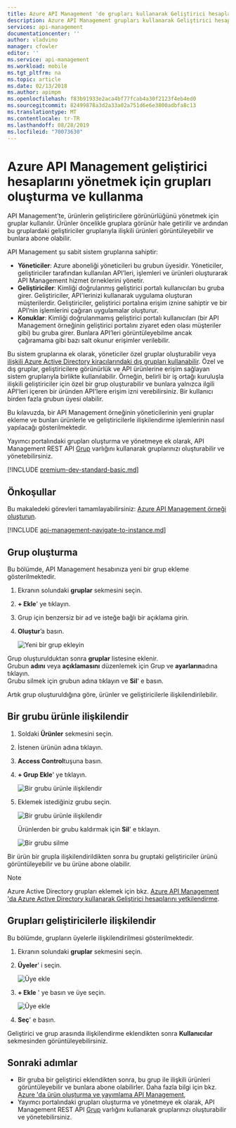 ```yaml
---
title: Azure API Management 'de grupları kullanarak Geliştirici hesaplarını yönetme | Microsoft Docs
description: Azure API Management grupları kullanarak Geliştirici hesaplarını yönetmeyi öğrenin
services: api-management
documentationcenter: ''
author: vladvino
manager: cfowler
editor: ''
ms.service: api-management
ms.workload: mobile
ms.tgt_pltfrm: na
ms.topic: article
ms.date: 02/13/2018
ms.author: apimpm
ms.openlocfilehash: f83b91933e2aca4bf77fcab4a30f2123f4eb4ed0
ms.sourcegitcommit: 82499878a3d2a33a02a751d6e6e3800adbfa8c13
ms.translationtype: MT
ms.contentlocale: tr-TR
ms.lasthandoff: 08/28/2019
ms.locfileid: "70073630"
---
```

# <a name="how-to-create-and-use-groups-to-manage-developer-accounts-in-azure-api-management"></a>Azure API Management geliştirici hesaplarını yönetmek için grupları oluşturma ve kullanma

API Management’te, ürünlerin geliştiricilere görünürlüğünü yönetmek için gruplar kullanılır. Ürünler öncelikle gruplara görünür hale getirilir ve ardından bu gruplardaki geliştiriciler gruplarıyla ilişkili ürünleri görüntüleyebilir ve bunlara abone olabilir. 

API Management şu sabit sistem gruplarına sahiptir:

* **Yöneticiler**: Azure aboneliği yöneticileri bu grubun üyesidir. Yöneticiler, geliştiriciler tarafından kullanılan API’leri, işlemleri ve ürünleri oluşturarak API Management hizmet örneklerini yönetir.
* **Geliştiriciler**: Kimliği doğrulanmış geliştirici portalı kullanıcıları bu gruba girer. Geliştiriciler, API'lerinizi kullanarak uygulama oluşturan müşterilerdir. Geliştiriciler, geliştirici portalına erişim iznine sahiptir ve bir API’nin işlemlerini çağıran uygulamalar oluşturur.
* **Konuklar**: Kimliği doğrulanmamış geliştirici portalı kullanıcıları (bir API Management örneğinin geliştirici portalını ziyaret eden olası müşteriler gibi) bu gruba girer. Bunlara API’leri görüntüleyebilme ancak çağıramama gibi bazı salt okunur erişimler verilebilir.

Bu sistem gruplarına ek olarak, yöneticiler özel gruplar oluşturabilir veya [ilişkili Azure Active Directory kiracılarındaki dış grupları kullanabilir][leverage external groups in associated Azure Active Directory tenants]. Özel ve dış gruplar, geliştiricilere görünürlük ve API ürünlerine erişim sağlayan sistem gruplarıyla birlikte kullanılabilir. Örneğin, belirli bir iş ortağı kuruluşla ilişkili geliştiriciler için özel bir grup oluşturabilir ve bunlara yalnızca ilgili API'leri içeren bir üründen API'lere erişim izni verebilirsiniz. Bir kullanıcı birden fazla grubun üyesi olabilir.

Bu kılavuzda, bir API Management örneğinin yöneticilerinin yeni gruplar ekleme ve bunları ürünlerle ve geliştiricilerle ilişkilendirme işlemlerinin nasıl yapılacağı gösterilmektedir.

Yayımcı portalındaki grupları oluşturma ve yönetmeye ek olarak, API Management REST API [Grup](https://docs.microsoft.com/rest/api/apimanagement/apimanagementrest/azure-api-management-rest-api-group-entity) varlığını kullanarak gruplarınızı oluşturabilir ve yönetebilirsiniz.

[!INCLUDE [premium-dev-standard-basic.md](../../includes/api-management-availability-premium-dev-standard-basic.md)]

## <a name="prerequisites"></a>Önkoşullar

Bu makaledeki görevleri tamamlayabilirsiniz: [Azure API Management örneği oluşturun](get-started-create-service-instance.md).

[!INCLUDE [api-management-navigate-to-instance.md](../../includes/api-management-navigate-to-instance.md)]

## <a name="create-group"> </a>Grup oluşturma

Bu bölümde, API Management hesabınıza yeni bir grup ekleme gösterilmektedir.

1. Ekranın solundaki **gruplar** sekmesini seçin.
2. **+ Ekle**' ye tıklayın.
3. Grup için benzersiz bir ad ve isteğe bağlı bir açıklama girin.
4. **Oluştur**’a basın.

    ![Yeni bir grup ekleyin](./media/api-management-howto-create-groups/groups001.png)

Grup oluşturulduktan sonra **gruplar** listesine eklenir. <br/>Grubun **adını** veya **açıklamasını** düzenlemek için Grup ve **ayarların**adına tıklayın.<br/>Grubu silmek için grubun adına tıklayın ve **Sil**' e basın.

Artık grup oluşturuldığına göre, ürünler ve geliştiricilerle ilişkilendirilebilir.

## <a name="associate-group-product"> </a>Bir grubu ürünle ilişkilendir

1. Soldaki **Ürünler** sekmesini seçin.
2. İstenen ürünün adına tıklayın.
3. **Access Control**tuşuna basın.
4. **+ Grup Ekle**' ye tıklayın.

    ![Bir grubu ürünle ilişkilendir](./media/api-management-howto-create-groups/groups002.png)
5. Eklemek istediğiniz grubu seçin.

    ![Bir grubu ürünle ilişkilendir](./media/api-management-howto-create-groups/groups003.png)

    Ürünlerden bir grubu kaldırmak için **Sil**' e tıklayın.

    ![Bir grubu silme](./media/api-management-howto-create-groups/groups004.png)

Bir ürün bir grupla ilişkilendirildikten sonra bu gruptaki geliştiriciler ürünü görüntüleyebilir ve bu ürüne abone olabilir.

> [!NOTE]
> Azure Active Directory grupları eklemek için bkz. [Azure API Management 'da Azure Active Directory kullanarak Geliştirici hesaplarını yetkilendirme](api-management-howto-aad.md).

## <a name="associate-group-developer"> </a>Grupları geliştiricilerle ilişkilendir

Bu bölümde, grupların üyelerle ilişkilendirilmesi gösterilmektedir.

1. Ekranın solundaki **gruplar** sekmesini seçin.
2. **Üyeler**' i seçin.

    ![Üye ekle](./media/api-management-howto-create-groups/groups005.png)
3. **+ Ekle** ' ye basın ve üye seçin.

    ![Üye ekle](./media/api-management-howto-create-groups/groups006.png)
4. **Seç**' e basın.

Geliştirici ve grup arasında ilişkilendirme eklendikten sonra **Kullanıcılar** sekmesinden görüntüleyebilirsiniz.

## <a name="next-steps"> </a>Sonraki adımlar

* Bir gruba bir geliştirici eklendikten sonra, bu grup ile ilişkili ürünleri görüntüleyebilir ve bunlara abone olabilirler. Daha fazla bilgi için bkz. [Azure 'da ürün oluşturma ve yayımlama API Management][How create and publish a product in Azure API Management],
* Yayımcı portalındaki grupları oluşturma ve yönetmeye ek olarak, API Management REST API [Grup](https://docs.microsoft.com/rest/api/apimanagement/apimanagementrest/azure-api-management-rest-api-group-entity) varlığını kullanarak gruplarınızı oluşturabilir ve yönetebilirsiniz.

[Create a group]: #create-group
[Associate a group with a product]: #associate-group-product
[Associate groups with developers]: #associate-group-developer
[Next steps]: #next-steps

[How create and publish a product in Azure API Management]: api-management-howto-add-products.md

[Get started with Azure API Management]: get-started-create-service-instance.md
[Create an API Management service instance]: get-started-create-service-instance.md
[leverage external groups in associated Azure Active Directory tenants]: api-management-howto-aad.md
